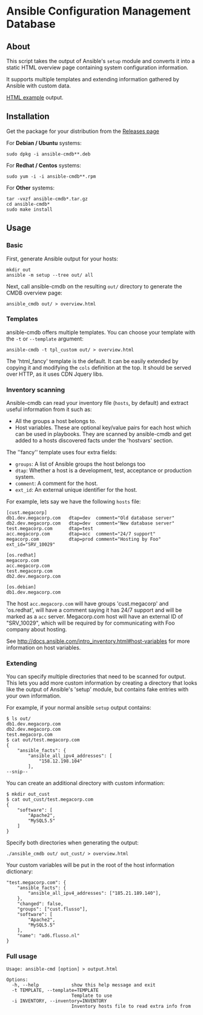 Ansible Configuration Management Database
=========================================

About
-----

This script takes the output of Ansible's `setup` module and converts it into a
static HTML overview page containing system configuration information.

It supports multiple templates and extending information gathered by Ansible
with custom data.

[HTML example](https://rawgit.com/fboender/ansible-cmdb/master/example/cmdb.html) output.

Installation
------------

Get the package for your distribution from the [Releases page](https://github.com/fboender/ansible-cmdb/releases)

For **Debian / Ubuntu** systems:

    sudo dpkg -i ansible-cmdb**.deb

For **Redhat / Centos** systems:

    sudo yum -i -i ansible-cmdb**.rpm

For **Other** systems:

    tar -vxzf ansible-cmdb*.tar.gz
    cd ansible-cmdb*
    sudo make install

Usage
-----

### Basic

First, generate Ansible output for your hosts:

	mkdir out
	ansible -m setup --tree out/ all

Next, call ansible-cmdb on the resulting `out/` directory to generate the CMDB
overview page:

	ansible_cmdb out/ > overview.html


### Templates

ansible-cmdb offers multiple templates. You can choose your template with the
`-t` or `--template` argument:

	ansible-cmdb -t tpl_custom out/ > overview.html

The 'html_fancy' template is the default. It can be easily extended by copying
it and modifying the `cols` definition at the top. It should be served over
HTTP, as it uses CDN Jquery libs.

### Inventory scanning

Ansible-cmdb can read your inventory file (`hosts`, by default) and extract
useful information from it such as:

- All the groups a host belongs to.
- Host variables. These are optional key/value pairs for each host which can be
  used in playbooks. They are scanned by ansible-cmdb and get added to a hosts
  discovered facts under the 'hostvars' section.

The ''fancy'' template uses four extra fields:

- `groups`: A list of Ansible groups the host belongs too
- `dtap`: Whether a host is a development, test, acceptance or production system.
- `comment`: A comment for the host.
- `ext_id`: An external unique identifier for the host.

For example, lets say we have the following `hosts` file:

	[cust.megacorp]
	db1.dev.megacorp.com   dtap=dev  comment="Old database server"
	db2.dev.megacorp.com   dtap=dev  comment="New database server"
	test.megacorp.com      dtap=test 
	acc.megacorp.com       dtap=acc  comment="24/7 support"
	megacorp.com           dtap=prod comment="Hosting by Foo" ext_id="SRV_10029"
	
	[os.redhat]
	megacorp.com
	acc.megacorp.com
	test.megacorp.com
	db2.dev.megacorp.com
	
	[os.debian]
	db1.dev.megacorp.com

The host `acc.megacorp.com` will have groups 'cust.megacorp' and 'os.redhat',
will have a comment saying it has 24/7 support and will be marked as a `acc`
server. Megacorp.com host will have an external ID of "SRV_10029", which will
be required by for communicating with Foo company about hosting.

See http://docs.ansible.com/intro_inventory.html#host-variables for more
information on host variables.

### Extending

You can specify multiple directories that need to be scanned for output. This
lets you add more custom information by creating a directory that looks like
the output of Ansible's 'setup' module, but contains fake entries with your own
information.

For example, if your normal ansible `setup` output contains:

    $ ls out/
	db1.dev.megacorp.com
	db2.dev.megacorp.com
	test.megacorp.com
    $ cat out/test.megacorp.com
    {
        "ansible_facts": {
            "ansible_all_ipv4_addresses": [
                "158.12.198.104"
            ], 
    --snip--

You can create an additional directory with custom information:

    $ mkdir out_cust
    $ cat out_cust/test.megacorp.com
    {
        "software": [
            "Apache2",
            "MySQL5.5"
        ]
    }

Specify both directories when generating the output:

	./ansible_cmdb out/ out_cust/ > overview.html

Your custom variables will be put in the root of the host information dictionary:

    "test.megacorp.com": {
        "ansible_facts": {
            "ansible_all_ipv4_addresses": ["185.21.189.140"],
        },
        "changed": false,
        "groups": ["cust.flusso"],
        "software": [
            "Apache2",
            "MySQL5.5"
        ],
        "name": "ad6.flusso.nl"
    }


### Full usage

	Usage: ansible-cmd [option] > output.html
	
	Options:
	  -h, --help            show this help message and exit
	  -t TEMPLATE, --template=TEMPLATE
	                        Template to use
	  -i INVENTORY, --inventory=INVENTORY
	                        Inventory hosts file to read extra info from
